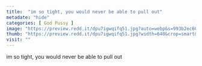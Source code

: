 ```yaml
---
title:  "im so tight, you would never be able to pull out"
metadate: "hide"
categories: [ God Pussy ]
image: "https://preview.redd.it/dpu7igwqifq51.jpg?auto=webp&s=993b2ec6059cff44296e224b6663d0ceb171f1ff"
thumb: "https://preview.redd.it/dpu7igwqifq51.jpg?width=640&crop=smart&auto=webp&s=e3722c00744d96b08ba15a9c91ca4b2930e0dcfb"
visit: ""
---
```

im so tight, you would never be able to pull out

